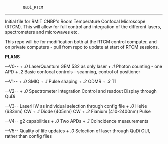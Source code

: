 			QuDi_RTCM
____________________________________________________________________________

Initial file for RMIT CNBP's Room Temperature Confocal Microscope (RTCM).
This will allow for full control and integration of the different lasers, spectrometers and microwaves etc.

This repo will be for modification both at the RTCM control computer, and on private computers - pull from repo to update at start of RTCM sessions.

____PLANS____

--V0--
	+ *.0* LaserQuantum GEM 532 as only laser
	+ *.1* Photon counting - one APD
	+ *.2* Basic confocal controls - scanning, control of positioner

--V1--
	+ *.0* SMIQ
	+ *.1* Pulse shaping
	+ *.2* ODMR
	+ *.3* T1

--V2--
	+ *.0* Spectrometer integration
		Control and readout
		Display through QuDi

--V3--
LaserHW as individual selection through config file
	+ *.0* HeNe (633nm) CW
	+ *.1* Diode (405nm) CW
	+ *.2* Fianium (410-2400nm) Pulse

--V4--
g2 capabilities
	+ *.0* Two APDs
	+ *.1* Coincidence measurements

--V5--
Quality of life updates
	+ *.0* Selection of laser through QuDi GUI, rather than config files
